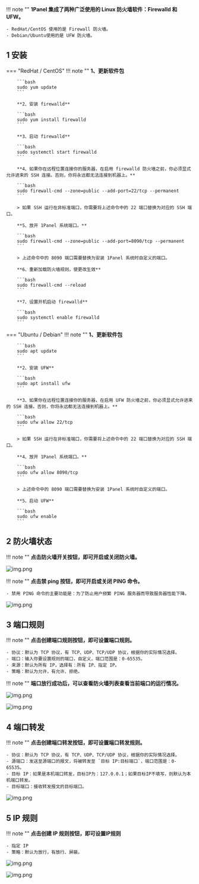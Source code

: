 
!!! note ""
    **1Panel 集成了两种广泛使用的 Linux 防火墙软件：Firewalld 和 UFW。**

    - RedHat/CentOS 使用的是 Firewall 防火墙。
    - Debian/Ubuntu使用的是 UFW 防火墙。

## 1 安装

=== "RedHat / CentOS"
    !!! note ""
        **1、更新软件包**

        ```bash
        sudo yum update
        ```

        **2、安装 firewalld**
        
        ```bash
        sudo yum install firewalld
        ```

        **3、启动 firewalld**
        
        ```bash
        sudo systemctl start firewalld
        ```
        
        **4、如果你在远程位置连接你的服务器，在启用 firewalld 防火墙之前，你必须显式允许进来的 SSH 连接。否则，你将永远都无法连接到机器上。**

        ```bash
        sudo firewall-cmd --zone=public --add-port=22/tcp --permanent
        ```
        
        > 如果 SSH 运行在非标准端口，你需要将上述命令中的 22 端口替换为对应的 SSH 端口。
        
        **5、放开 1Panel 系统端口。**

        ```bash
        sudo firewall-cmd --zone=public --add-port=8090/tcp --permanent
        ```

        > 上述命令中的 8090 端口需要替换为安装 1Panel 系统时自定义的端口。

        **6、重新加载防火墙规则，使更改生效**

        ```bash
        sudo firewall-cmd --reload
        ```

        **7、设置开机启动 firewalld**
        
        ```bash
        sudo systemctl enable firewalld
        ```

=== "Ubuntu / Debian"
    !!! note ""
        **1、更新软件包**

        ```bash
        sudo apt update
        ```

        **2、安装 UFW**
        
        ```bash
        sudo apt install ufw
        ```

        **3、如果你在远程位置连接你的服务器，在启用 UFW 防火墙之前，你必须显式允许进来的 SSH 连接。否则，你将永远都无法连接到机器上。**

        ```bash
        sudo ufw allow 22/tcp
        ```
        
        > 如果 SSH 运行在非标准端口，你需要将上述命令中的 22 端口替换为对应的 SSH 端口。

        **4、放开 1Panel 系统端口。**

        ```bash
        sudo ufw allow 8090/tcp
        ```

        > 上述命令中的 8090 端口需要替换为安装 1Panel 系统时自定义的端口。

        **5、启动 UFW**
        
        ```bash
        sudo ufw enable
        ```

## 2 防火墙状态

!!! note ""
    **点击防火墙开关按钮，即可开启或关闭防火墙。**
    
![img.png](../../img/hosts/firewall_switch.png)

!!! note ""
    **点击禁 ping 按钮，即可开启或关闭 PING 命令。**

    - 禁用 PING 命令的主要功能是：为了防止用户频繁 PING 服务器而导致服务器性能下降。

![img.png](../../img/hosts/firewall_ping.png)

## 3 端口规则

!!! note ""
    **点击创建端口规则按钮，即可设置端口规则。**

    - 协议：默认为 TCP 协议，有 TCP、UDP、TCP/UDP 协议，根据你的实际情况选择。
    - 端口：输入你要设置规则的端口，自定义，端口范围是：0-65535。
    - 来源：默认为所有 IP，选择有：所有 IP、指定 IP。
    - 策略：默认为允许，有允许、拒绝。


!!! note ""
    **端口放行成功后，可以查看防火墙列表查看当前端口的运行情况。**

![img.png](../../img/hosts/firewall_port_list.png)

![img.png](../../img/hosts/firewall_port_create.png)

## 4 端口转发

!!! note ""
    **点击创建端口转发按钮，即可设置端口转发规则。**

    - 协议：默认为 TCP 协议，有 TCP、UDP、TCP/UDP 协议，根据你的实际情况选择。
    - 源端口：发送至源端口的报文，将被转发至 `目标 IP:目标端口`，端口范围是：0-65535。
    - 目标 IP：如果是本机端口转发，目标IP为：127.0.0.1；如果目标IP不填写，则默认为本机端口转发。
    - 目标端口：接收转发报文的目标端口。

![img.png](../../img/hosts/firewall_port_forward.png)

## 5 IP 规则

!!! note ""
    **点击创建 IP 规则按钮，即可设置IP规则**

    - 指定 IP
    - 策略：默认为放行，有放行、屏蔽。

![img.png](../../img/hosts/firewall_ip_list.png)

![img.png](../../img/hosts/firewall_ip_create.png)
